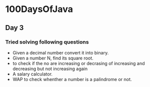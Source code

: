 # 100DaysOfJava

## Day 3

### Tried solving following questions

* Given a decimal number convert it into binary.
* Given a number N, find its square root.
* to check if the no are increasing or decrasing of increasing and decreasing but not increasing again
* A salary calculator.
* WAP to check whenther a number is a palindrome or not.